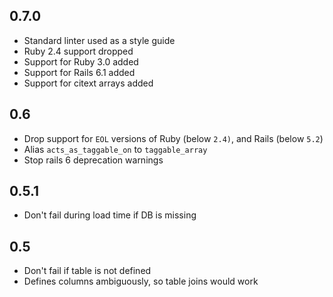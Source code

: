 ## 0.7.0
- Standard linter used as a style guide
- Ruby 2.4 support dropped
- Support for Ruby 3.0 added
- Support for Rails 6.1 added
- Support for citext arrays added

## 0.6
- Drop support for `EOL` versions of Ruby (below `2.4)`, and Rails (below `5.2`)
- Alias `acts_as_taggable_on` to `taggable_array`
- Stop rails 6 deprecation warnings

## 0.5.1
- Don't fail during load time if DB is missing

## 0.5
- Don't fail if table is not defined
- Defines columns ambiguously, so table joins would work

